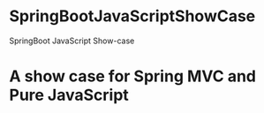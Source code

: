 # SpringBootJavaScriptShowCase
SpringBoot JavaScript Show-case

# A show case for Spring MVC and Pure JavaScript
